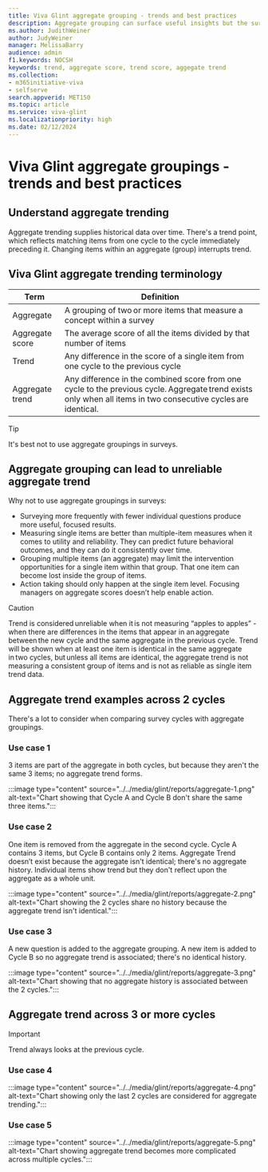 ```yaml
---
title: Viva Glint aggregate grouping - trends and best practices
description: Aggregate grouping can surface useful insights but the survey cycles must be identical in order for this trend to show.
ms.author: JudithWeiner
author: JudyWeiner
manager: MelissaBarry
audience: admin
f1.keywords: NOCSH
keywords: trend, aggregate score, trend score, aggegate trend
ms.collection:  
- m365initiative-viva
- selfserve 
search.appverid: MET150 
ms.topic: article
ms.service: viva-glint
ms.localizationpriority: high
ms.date: 02/12/2024
---
```


# Viva Glint aggregate groupings - trends and best practices

## Understand aggregate trending

Aggregate trending supplies historical data over time. There's a trend point, which reflects matching items from one cycle to the cycle immediately preceding it. Changing items within an aggregate (group) interrupts trend.

## Viva Glint aggregate trending terminology

| Term | Definition |
|-----------|-----------|
|Aggregate | A grouping of two or more items that measure a concept within a survey|
|Aggregate score | The average score of all the items divided by that number of items|
|Trend | Any difference in the score of a single item from one cycle to the previous cycle |
|Aggregate trend | Any difference in the combined score from one cycle to the previous cycle. Aggregate trend exists only when all items in two consecutive cycles are identical. |

>[!TIP]
> It's best not to use aggregate groupings in surveys.

## Aggregate grouping can lead to unreliable aggregate trend 

Why not to use aggregate groupings in surveys: 

- Surveying more frequently with fewer individual questions produce more useful, focused results. 
- Measuring single items are better than multiple-item measures when it comes to utility and reliability. They can predict future behavioral outcomes, and they can do it consistently over time. 
- Grouping multiple items (an aggregate) may limit the intervention opportunities for a single item within that group. That one item can become lost inside the group of items. 
- Action taking should only happen at the single item level. Focusing managers on aggregate scores doesn’t help enable action. 

>[!CAUTION]
> Trend is considered unreliable when it is not measuring “apples to apples” - when there are differences in the items that appear in an aggregate between the new cycle and the same aggregate in the previous cycle. Trend will be shown when at least one item is identical in the same aggregate in two cycles, but unless all items are identical, the aggregate trend is not measuring a consistent group of items and is not as reliable as single item trend data.

## Aggregate trend examples across 2 cycles
There's a lot to consider when comparing survey cycles with aggregate groupings.

### Use case 1
3 items are part of the aggregate in both cycles, but because they aren't the same 3 items; no aggregate trend forms.

:::image type="content" source="../../media/glint/reports/aggregate-1.png" alt-text="Chart showing that Cycle A and Cycle B don't share the same three items.":::

### Use case 2 
One item is removed from the aggregate in the second cycle.
Cycle A contains 3 items, but Cycle B contains only 2 items. Aggregate Trend doesn’t exist because the aggregate isn't identical; there's no aggregate history. Individual items show trend but they don't reflect upon the aggregate as a whole unit.

:::image type="content" source="../../media/glint/reports/aggregate-2.png" alt-text="Chart showing the 2 cycles share no history because the aggregate trend isn't identical.":::

### Use case 3 
A new question is added to the aggregate grouping.
A new item is added to Cycle B so no aggregate trend is associated; there's no identical history. 

:::image type="content" source="../../media/glint/reports/aggregate-3.png" alt-text="Chart showing that no aggregate history is associated between the 2 cycles.":::

## Aggregate trend across 3 or more cycles

>[!IMPORTANT]
>Trend always looks at the previous cycle. 

### Use case 4 

:::image type="content" source="../../media/glint/reports/aggregate-4.png" alt-text="Chart showing only the last 2 cycles are considered for aggregate trending.":::

### Use case 5

:::image type="content" source="../../media/glint/reports/aggregate-5.png" alt-text="Chart showing aggregate trend becomes more complicated across multiple cycles.":::
